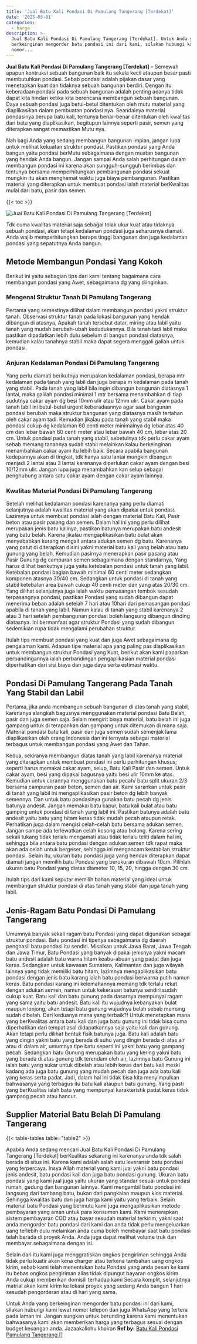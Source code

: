```yaml
---
title: 'Jual Batu Kali Pondasi Di Pamulang Tangerang [Terdekat]'
date: '2025-05-01'
categories:
  - harga
description: >-
  Jual Batu Kali Pondasi Di Pamulang Tangerang [Terdekat]. Untuk Anda yang
  berkeinginan mengorder batu pondasi ini dari kami, silakan hubungi kami lewat
  nomor...
---
```


**Jual Batu Kali Pondasi Di Pamulang Tangerang \[Terdekat\]** – Semewah apapun kontruksi sebuah bangunan baik itu sekala kecil ataupun besar pasti membutuhkan pondasi. Sebab pondasi adalah pijakan dasar yang menetapkan kuat dan tidaknya sebuah bangunan berdiri. Dengan itu keberadaan pondasi pada sebuah bangunan adalah penting adanya tidak dapat kita hindari ketika kita berencana membangun sebuah bangunan. Daya sebuah pondasi juga betul-betul ditentukan oleh mutu material yang diaplikasikan dalam pembuatan pondasi nya. Seandainya material pondasinya berupa batu kali, tentunya benar-benar ditentukan oleh kwalitas dari batu yang diaplikasikan, begitupun lainnya seperti pasir, semen yang diterapkan sangat memastikan Mutu nya.

Nah bagi Anda yang sedang membangun bangunan impian, jangan lupa untuk melihat kekuatan struktur pondasi. Pastikan pondasi yang Anda bangun yaitu pondasi berMutu sebagaimana dengan muatan bangunan yang hendak Anda bangun. Jangan sampai Anda salah perhitungan dalam membangun pondasi ini karena akan sungguh-sungguh berimbas dan tentunya bersama memperhitungkan pembangunan pondasi sekuat mungkin itu akan menghemat waktu juga biaya pembangunan. Pastikan material yang diterapkan untuk membuat pondasi ialah material berKwalitas mulai dari batu, pasir dan semen.

{{< toc >}}

![Jual Batu Kali Pondasi Di Pamulang Tangerang [Terdekat]](/images/jual-batu-kali-25.png)

Tdk cuma kwalitas material saja sebagai tolak ukur kuat atau tidaknya sebuah pondasi, akan tetapi kedalaman pondasi juga seharusnya diamati. Anda wajib memperhitungkan berapa tinggi bangunan dan juga kedalaman pondasi yang sepatutnya Anda bangun.

## Metode Membangun Pondasi Yang Kokoh

Berikut ini yaitu sebagian tips dari kami tentang bagaimana cara membangun pondasi yang Awet, sebagaimana dg yang diinginkan.

### Mengenal Struktur Tanah Di Pamulang Tangerang

Pertama yang semestinya dilihat dalam membangun pondasi yakni struktur tanah. Observasi struktur tanah pada lokasi bangunan yang hendak dibangun di atasnya, Apakah tanah tersebut datar, miring atau labil yaitu tanah yang mudah berubah-ubah kedudukannya. Bila tanah tadi labil maka pastikan dipadatkan lebih dulu sebelum di bangun pondasi diatasnya, kemudian kalau tanahnya stabil maka dapat segera menggali galian untuk pondasi.

### Anjuran Kedalaman Pondasi Di Pamulang Tangerang

Yang perlu diamati berikutnya merupakan kedalaman pondasi, berapa mtr kedalaman pada tanah yang labil dan juga berapa m kedalaman pada tanah yang stabil. Pada tanah yang labil bila ingin dibangun bangunan diatasnya 1 lantai, maka galilah pondasi minimal 1 mtr bersama menambahkan di tiap sudutnya cakar ayam dg besi 10mm ulir atau 12mm ulir. Cakar ayam pada tanah labil ini betul-betul urgent keberadaannya agar saat bangunan pondasi berubah maka struktur bangunan yang diatasnya masih tertahan oleh cakar ayam tadi. Kemudian jikalau pada tanah yang stabil maka pondasi cukup dg kedalaman 60 centi meter minimalnya dg lebar atas 40 cm dan lebar bawah 60 centi meter atau lebar bawah 40 cm, lebar atas 20 cm. Untuk pondasi pada tanah yang stabil, sebetulnya tdk perlu cakar ayam sebab memang tanahnya sudah stabil melainkan kalau berkeinginan menambahkan cakar ayam itu lebih baik. Secara apabila bangunan kedepannya akan di tingkat, tdk hanya satu lantai mungkin dibangun menjadi 2 lantai atau 3 lantai karenanya diperlukan cakar ayam dengan besi 10/12mm ulir. Jangan lupa juga menambahkan kan selup sebagai penghubung antara satu cakar ayam dengan cakar ayam lainnya.

### Kwalitas Material Pondasi Di Pamulang Tangerang

Setelah melihat kedalaman pondasi karenanya yang perlu diamati selanjutnya adalah kwalitas material yang akan dipakai untuk pondasi. Lazimnya untuk membuat pondasi ialah dengan material Batu Kali, Pasir beton atau pasir pasang dan semen. Dalam hal ini yang perlu dilihat merupakan jenis batu kalinya, pastikan batunya merupakan batu andesit yang batu belah. Karena jikalau mengaplikasikan batu bulat akan menyebabkan kurang mengait antara adukan semen dg batu. Karenanya yang patut di diterapkan disini yakni material batu kali yang belah atau batu gunung yang belah. Kemudian pasirnya menerapkan pasir pasang atau Pasir Gunung dg campuran semen sebagaimana dengan standarnya, Yang harus dilihat berikutnya juga yaitu ketebalan pondasi untuk tanah yang labil. Ketebalan pondasi bagian bawah minimal 60 centi meter sedangkan komponen atasnya 30/40 cm. Sedangkan untuk pondasi di tanah yang stabil ketebalan area bawah cukup 40 centi meter dan yang atas 20/30 cm. Yang dilihat selanjutnya juga ialah waktu pemasangan tembok sesudah terpasangnya pondasi, pastikan Pondasi yang sudah dibangun dapat menerima beban adalah setelah 7 hari atau 10hari dari pemasangan pondasi apabila di tanah yang labil. Namun kalau di tanah yang stabil karenanya 2 atau 3 hari setelah pembangunan pondasi boleh langsung dibangun dinding diatasnya. Ini bermanfaat agar struktur Pondasi yang sudah dibangun sedemikian rupa tidak mengalami perubahan struktur.

Itulah tips membuat pondasi yang kuat dan juga Awet sebagaimana dg pengalaman kami. Adapun tipe material apa yang paling pas diaplikasikan untuk membangun struktur Pondasi yang Kuat, berikut akan kami paparkan perbandingannya ialah perbandingan pengaplikasian material pondasi diperhatikan dari sisi biaya dan juga daya serta estimasi waktu.

## Pondasi Di Pamulang Tangerang Pada Tanah Yang Stabil dan Labil

Pertama, jika anda membangun sebuah bangunan di atas tanah yang stabil, karenanya alangkah bagusnya menggunakan material pondasi Batu Belah, pasir dan juga semen saja. Selain mengirit biaya material, batu belah ini juga gampang untuk di terapankan dan gampang untuk ditemukan di mana saja. Material pondasi batu kali, pasir dan juga semen sudah semenjak lama diaplikasikan oleh orang Indonesia dan ini ternyata sebagai material terbagus untuk membangun pondasi yang Awet dan Tahan.

Kedua, sekiranya membangun diatas tanah yang labil karenanya material yang diterapkan untuk membuat pondasi ini perlu perhitungan khusus; seperti harus memakai cakar ayam, selup, Batu Kali Pasir dan semen. Untuk cakar ayam, besi yang dipakai bagusnya yaitu besi ulir 10mm ke atas. Kemudian untuk corannya menggunakan batu pecah/ batu split ukuran 2/3 bersama campuran pasir beton, semen dan air. Kami sarankan untuk pasir di tanah yang labil ini mengaplikasikan pasir beton dg lebih banyak semennya. Dan untuk batu pondasinya gunakan batu pecah dg jenis batunya andesit. Jangan memakai batu kapur, batu kali bulat atau batu gamping untuk pondasi di tanah yang labil ini. Pastikan batunya adalah batu andesit yaitu batu yang hitam keras tidak mudah pecah ataupun retak. Perhatikan juga dalam mengisi celah-celah batu bersama adukan semen, Jangan sampe ada terlewatkan celah kosong atau bolong. Karena sering sekali tukang tidak terlalu mengamati atau tidak terlalu teliti dalam hal ini, sehingga bila antara batu pondasi dengan adukan semen tdk rapat maka akan ada celah untuk bergeser, sehingga ini mengancam kestabilan struktur pondasi. Selain itu, ukuran batu pondasi juga yang hendak diterapkan dapat diamati jangan memilih batu Pondasi yang berukuran dibawah 10cm. Pilihlah ukuran batu Pondasi yang diatas diameter 10, 15, 20, hingga dengan 30 cm.

Itulah tips dari kami seputar memilih bahan material yang ideal untuk membangun struktur pondasi di atas tanah yang stabil dan juga tanah yang labil.

## Jenis-Ragam Batu Pondasi Di Pamulang Tangerang

Umumnya banyak sekali ragam batu Pondasi yang dapat digunakan sebagai struktur pondasi. Batu pondasi ini tipenya sebagaimana dg daerah penghasil batu pondasi itu sendiri. Misalkan untuk Jawa Barat, Jawa Tengah dan Jawa Timur, Batu Pondasi yang banyak dipakai jenisnya yakni macam batu andesit adalah batu warna hitam keabu-abuan yang padat dan juga keras. Sedangkan untuk kawasan Sumatera, Kalimantan dan juga wilayah lainnya yang tidak memiliki batu hitam, lazimnya mengaplikasikan batu pondasi dengan jenis batu karang ialah batu pondasi berwarna putih namun keras. Batu pondasi karang ini kelemahannya memang tdk terlalu rekat dengan adukan semen, namun untuk kekerasan batunya sendiri sudah cukup kuat. Batu kali dan batu gunung pada dasarnya mempunyai ragam yang sama yaitu batu andesit. Batu kali itu wujudnya kebanyakan bulat maupun lonjong, akan tetapi batu gunung wujudnya belah sebab memang sudah dibelah. Dari keduanya mana yang terbaik?! Untuk menetapkan mana yang berKwalitas antara batu kali dan juga batu gunung ini tidak bisa cuma diperhatikan dari tempat asal didapatkannya saja yaitu kali dan gunung. Akan tetapi perlu dilihat bentuk fisik batunya juga. Batu kali adalah batu yang dingin yakni batu yang berada di suhu yang dingin berada di atas air atau di dalam air, umumnya tipe batu seperti ini yakni batu yang gampang pecah. Sedangkan batu Gunung merupakan batu yang kering yakni batu yang berada di atas gunung tdk terendam oleh air, lazimnya batu Gunung ini ialah batu yang sukar untuk dibelah atau lebih keras dari batu kali meski kadang ada juga batu gunung yang mudah pecah dan juga ada batu kali yang keras serta padat. Jadi, dalam hal ini tidak bisa kita menyimpulkan bahwasanya yang terbagus itu batu kali ataupun batu gunung. Yang pasti yang berKualitas ialah batu yang mempunyai karakteristik padat keras tidak gampang pecah atau hancur.

## Supplier Material Batu Belah Di Pamulang Tangerang

{{< table-tables table="table2" >}}

Apabila Anda sedang mencari Jual Batu Kali Pondasi Di Pamulang Tangerang \[Terdekat\] berKualitas sekarang ini karenanya anda tdk salah berada di situs ini. Karena kami adalah salah satu leveransir batu pondasi yang terpercaya. Insya Allah material yang kami jual yakni batu pondasi jenis andesit, batu pondasi kali dan juga batu pondasi gunung. Ukuran batu pondasi yang kami jual juga yaitu ukuran yang standar sesuai untuk pondasi rumah, gedung dan bangunan lainnya. Kami mengambil batu pondasi ini langsung dari tambang batu, bukan dari pangkalan maupun kios material. Sehingga kwalitas batu dan juga harga kami yaitu yang terbaik. Selain material batu Pondasi yang bermutu kami juga mengaplikasikan metode pembayaran yang aman untuk para konsumen kami. Kami menerapkan sistem pembayaran COD atau bayar sesudah material terkirim, yakni saat anda mengorder batu pondasi dari kami dan anda tidak perlu mengeluarkan uang terlebih dulu melainkan anda cuma boleh membayar saat batu pondasi telah berada di proyek Anda. Anda juga dapat melihat volume truk dan membayar sebagaimana dengan isi.

Selain dari itu kami juga menggratiskan ongkos pengiriman sehingga Anda tidak perlu kuatir akan kena charger atau terkena tambahan uang ongkos kirim, sebab kami telah menentukan batu Pondasi yang anda pesan ke kami itu bebas ongkos pengiriman alias tidak dipungut bayaran ongkos kirim. Anda cukup memberikan domisili terhadap kami Secara komplit, selanjutnya matrial akan kami kirim ke lokasi proyek yang sedang Anda bangun 1 hari sesudah pengorderan atau di hari yang sama.

Untuk Anda yang berkeinginan mengorder batu pondasi ini dari kami, silakan hubungi kami lewat nomor telepon dan juga WhatsApp yang tertera pada laman ini. Jangan sungkan untuk berunding karena kami menentukan bahwasanya kami akan memberikan harga yang terbagus sesuai dengan budget keuangan anda. Jazaakallohu khairan
**Ref by:** [Batu Kali Pondasi Pamulang Tangerang []](https://id.wikipedia.org/wiki/Batu)
